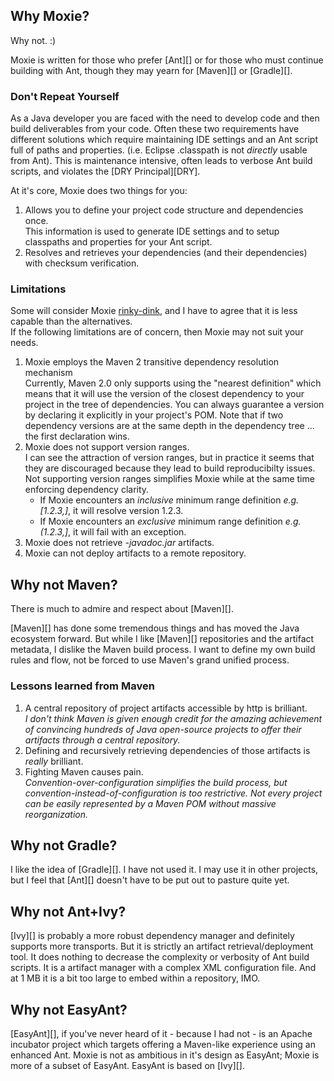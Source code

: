 ## Why Moxie?

Why not.  :)

Moxie is written for those who prefer [Ant][] or for those who must continue building with Ant, though they may yearn for [Maven][] or [Gradle][].

### Don't Repeat Yourself

As a Java developer you are faced with the need to develop code and then build deliverables from your code.  Often these two requirements have different solutions which require maintaining IDE settings and an Ant script full of paths and properties.  (i.e. Eclipse .classpath is not *directly* usable from Ant).  This is maintenance intensive, often leads to verbose Ant build scripts, and violates the [DRY Principal][DRY].

At it's core, Moxie does two things for you:

1. Allows you to define your project code structure and dependencies once.  
   This information is used to generate IDE settings and to setup classpaths and properties for your Ant script.
2. Resolves and retrieves your dependencies (and their dependencies) with checksum verification.

### Limitations

Some will consider Moxie [rinky-dink](http://www.merriam-webster.com/dictionary/rinky-dink), and I have to agree that it is less capable than the alternatives.  
If the following limitations are of concern, then Moxie may not suit your needs. 

1. Moxie employs the Maven 2 transitive dependency resolution mechanism<div class="alert alert-info">Currently, Maven 2.0 only supports using the "nearest definition" which means that it will use the version of the closest dependency to your project in the tree of dependencies. You can always guarantee a version by declaring it explicitly in your project's POM. Note that if two dependency versions are at the same depth in the dependency tree ... the first declaration wins.</div>
2. Moxie does not support version ranges.  
I can see the attraction of version ranges, but in practice it seems that they are discouraged because they lead to build reproducibilty issues.  Not supporting version ranges simplifies Moxie while at the same time enforcing dependency clarity.  
    - If Moxie encounters an *inclusive* minimum range definition *e.g. [1.2.3,]*, it will resolve version 1.2.3.
	- If Moxie encounters an *exclusive* minimum range definition *e.g. (1.2.3,]*, it will fail with an exception.
3. Moxie does not retrieve *-javadoc.jar* artifacts.
4. Moxie can not deploy artifacts to a remote repository.

## Why not Maven?

There is much to admire and respect about [Maven][].

[Maven][] has done some tremendous things and has moved the Java ecosystem forward.  But while I like [Maven][] repositories and the artifact metadata, I dislike the Maven build process.  I want to define my own build rules and flow, not be forced to use Maven's grand unified process.

### Lessons learned from Maven

1. A central repository of project artifacts accessible by http is brilliant.  
*I don't think Maven is given enough credit for the amazing achievement of convincing hundreds of Java open-source projects to offer their artifacts through a central repository.*
2. Defining and recursively retrieving dependencies of those artifacts is *really* brilliant.
3. Fighting Maven causes pain.  
<em>Convention-over-configuration simplifies the build process, but convention-instead-of-configuration is too restrictive.  Not every project can be easily represented by a Maven POM without massive reorganization.</em>

## Why not Gradle?

I like the idea of [Gradle][].  I have not used it.  I may use it in other projects, but I feel that [Ant][] doesn't have to be put out to pasture quite yet.

## Why not Ant+Ivy?

[Ivy][] is probably a more robust dependency manager and definitely supports more transports.  But it is strictly an artifact retrieval/deployment tool.  It does nothing to decrease the complexity or verbosity of Ant build scripts.  It is a artifact manager with a complex XML configuration file.  And at 1 MB it is a bit too large to embed within a repository, IMO.

## Why not EasyAnt?

[EasyAnt][], if you've never heard of it - because I had not - is an Apache incubator project which targets offering a Maven-like experience using an enhanced Ant.  Moxie is not as ambitious in it's design as EasyAnt; Moxie is  more of a subset of EasyAnt.  EasyAnt is based on [Ivy][].
